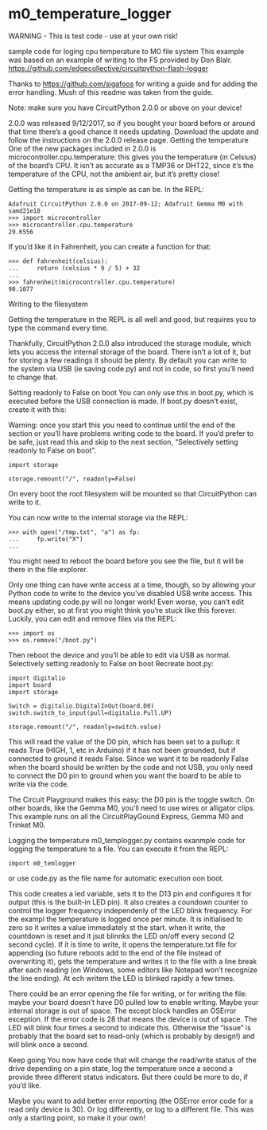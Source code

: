 # m0_temperature_logger

WARNING - This is test code - use at your own risk!

sample code for loging cpu temperature to M0 file system
This example was based on an example of writing to the FS provided by Don Blalr.
https://github.com/edgecollective/circuitpython-flash-logger

Thanks to https://github.com/sigafoos for writing a guide and for adding the error handling.  Mush of this readme was taken from the guide.

Note: make sure you have CircuitPython 2.0.0 or above on your device!

2.0.0 was released 9/12/2017, so if you bought your board before or around that time there’s a good chance it needs updating. Download the update and follow the instructions on the 2.0.0 release page.
Getting the temperature
One of the new packages included in 2.0.0 is microcontroller.cpu.temperature: this gives you the temperature (in Celsius) of the board’s CPU. It isn’t as accurate as a TMP36 or DHT22, since it’s the temperature of the CPU, not the ambient air, but it’s pretty close!

Getting the temperature is as simple as can be. In the REPL:
```
Adafruit CircuitPython 2.0.0 on 2017-09-12; Adafruit Gemma M0 with samd21e18
>>> import microcontroller
>>> microcontroller.cpu.temperature
29.6556
```
If you’d like it in Fahrenheit, you can create a function for that:
```
>>> def fahrenheit(celsius):
...     return (celsius * 9 / 5) + 32
...
>>> fahrenheit(microcontroller.cpu.temperature)
90.1077
```


Writing to the filesystem

Getting the temperature in the REPL is all well and good, but requires you to type the command every time.

Thankfully, CircuitPython 2.0.0 also introduced the storage module, which lets you access the internal storage of the board. There isn’t a lot of it, but for storing a few readings it should be plenty. By default you can write to the system via USB (ie saving code.py) and not in code, so first you’ll need to change that.

Setting readonly to False on boot
You can only use this in boot.py, which is executed before the USB connection is made. If boot.py doesn’t exist, create it with this:

Warning: once you start this you need to continue until the end of the section or you’ll have problems writing code to the board. If you’d prefer to be safe, just read this and skip to the next section, “Selectively setting readonly to False on boot”.
```
import storage

storage.remount("/", readonly=False)
```
On every boot the root filesystem will be mounted so that CircuitPython can write to it.

You can now write to the internal storage via the REPL:
```
>>> with open("/tmp.txt", "a") as fp:
...     fp.write("X")
...
```
You might need to reboot the board before you see the file, but it will be there in the file explorer.



Only one thing can have write access at a time, though, so by allowing your Python code to write to the device you’ve disabled USB write access. This means updating code.py will no longer work! Even worse, you can’t edit boot.py either, so at first you might think you’re stuck like this forever. Luckily, you can edit and remove files via the REPL:
```
>>> import os
>>> os.remove("/boot.py")
```
Then reboot the device and you’ll be able to edit via USB as normal.
Selectively setting readonly to False on boot
Recreate boot.py:
```
import digitalio
import board
import storage

Switch = digitalio.DigitalInOut(board.D0)
switch.switch_to_input(pull=digitalio.Pull.UP)

storage.remount("/", readonly=switch.value)
```
This will read the value of the D0 pin, which has been set to a pullup: it reads True (HIGH, 1, etc in Arduino) if it has not been grounded, but if connected to ground it reads False. Since we want it to be readonly False when the board should be written by the code and not USB, you only need to connect the D0 pin to ground when you want the board to be able to write via the code.

The Circuit Playground makes this easy: the D0 pin is the toggle switch. On other boards, like the Gemma M0, you’ll need to use wires or alligator clips. This example runs on all the CircuitPlayGound Express, Gemma M0 and Trinket M0.

Logging the temperature
m0_templogger.py  contains exanmple code for logging the temperature to a file.
You can execute it from the REPL:
```
import m0_temlogger
```
or use code.py as the file name for automatic execution oon boot.

This code creates a led variable, sets it to the D13 pin and configures it for output (this is the built-in LED pin).  It also creates a coundown counter to control the logger frequency independenly of the LED blink frequency. For the exampl the temperature is logged once per minute. It is initialised to zero so it writes a value immediately st the start. when it write, the countdown is reset and it jsut blinnks the LED on/off every second (2 second cycle). If it is time to write, it opens the temperature.txt file for appending (so future reboots add to the end of the file instead of overwriting it), gets the temperature and writes it to the file with a line break after each reading (on Windows, some editors like Notepad won’t recognize the line ending). At ech writem the LED is blinked rapidly a few times.


There could be an error opening the file for writing, or for writing the file: maybe your board doesn’t have D0 pulled low to enable writing. Maybe your internal storage is out of space. The except block handles an OSError exception. If the error code is 28 that means the device is out of space. The LED will blink four times a second to indicate this. Otherwise the “issue” is probably that the board set to read-only (which is probably by design!) and will blink once a second.

Keep going
You now have code that will change the read/write status of the drive depending on a pin state, log the temperature once a second a provide three different status indicators. But there could be more to do, if you’d like.

Maybe you want to add better error reporting (the OSError error code for a read only device is 30). Or log differently, or log to a different file. This was only a starting point, so make it your own!
